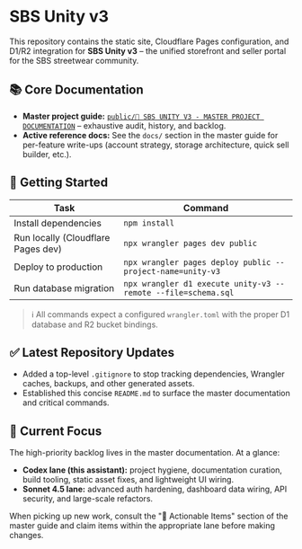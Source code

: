 # SBS Unity v3

This repository contains the static site, Cloudflare Pages configuration, and D1/R2 integration for **SBS Unity v3** – the unified storefront and seller portal for the SBS streetwear community.

## 📚 Core Documentation

- **Master project guide:** [`public/🚀 SBS UNITY V3 - MASTER PROJECT DOCUMENTATION`](public/%F0%9F%9A%80%20SBS%20UNITY%20V3%20-%20MASTER%20PROJECT%20DOCUMENTATION) – exhaustive audit, history, and backlog.
- **Active reference docs:** See the `docs/` section in the master guide for per-feature write-ups (account strategy, storage architecture, quick sell builder, etc.).

## 🚀 Getting Started

| Task                               | Command                                                       |
| ---------------------------------- | ------------------------------------------------------------- |
| Install dependencies               | `npm install`                                                 |
| Run locally (Cloudflare Pages dev) | `npx wrangler pages dev public`                               |
| Deploy to production               | `npx wrangler pages deploy public --project-name=unity-v3`    |
| Run database migration             | `npx wrangler d1 execute unity-v3 --remote --file=schema.sql` |

> ℹ️ All commands expect a configured `wrangler.toml` with the proper D1 database and R2 bucket bindings.

## ✅ Latest Repository Updates

- Added a top-level `.gitignore` to stop tracking dependencies, Wrangler caches, backups, and other generated assets.
- Established this concise `README.md` to surface the master documentation and critical commands.

## 🧭 Current Focus

The high-priority backlog lives in the master documentation. At a glance:

- **Codex lane (this assistant):** project hygiene, documentation curation, build tooling, static asset fixes, and lightweight UI wiring.
- **Sonnet 4.5 lane:** advanced auth hardening, dashboard data wiring, API security, and large-scale refactors.

When picking up new work, consult the "🎯 Actionable Items" section of the master guide and claim items within the appropriate lane before making changes.
